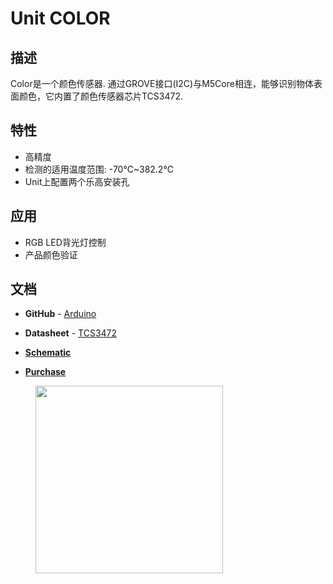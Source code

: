 # Unit COLOR

## 描述

Color是一个颜色传感器. 通过GROVE接口(I2C)与M5Core相连，能够识别物体表面颜色，它内置了颜色传感器芯片TCS3472.

## 特性

-  高精度
-  检测的适用温度范围: -70℃~382.2℃
-  Unit上配置两个乐高安装孔

## 应用

-  RGB LED背光灯控制
-  产品颜色验证

## 文档

-  **GitHub** - [Arduino](https://github.com/m5stack/M5Stack/tree/master/examples/Unit/Color)

-  **Datasheet** - [TCS3472](https://pdf1.alldatasheet.com/datasheet-pdf/view/560511/AMSCO/TCS3472.html)

-  **[Schematic]()**

-  **[Purchase](https://www.aliexpress.com/store/product/M5Stack-Official-Color-Unit-TCS34725-Color-Sensor-RGB-Color-Sensor-Development-Board-Module-GROVE-I2C-Compatible/3226069_32946957647.html?spm=a2g1x.12024536.productList_5885013.pic_5)**

<figure>
    <img src="assets/img/product_pics/units/M5GO_Unit_color_sensor.png" height="300" width="300">
</figure>
